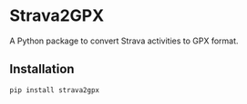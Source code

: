 # Strava2GPX

A Python package to convert Strava activities to GPX format.

## Installation

```sh
pip install strava2gpx